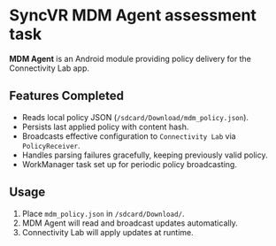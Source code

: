 # SyncVR MDM Agent assessment task

**MDM Agent** is an Android module providing policy delivery for the Connectivity Lab app.  

## Features Completed

- Reads local policy JSON (`/sdcard/Download/mdm_policy.json`).  
- Persists last applied policy with content hash.  
- Broadcasts effective configuration to `Connectivity Lab` via `PolicyReceiver`.  
- Handles parsing failures gracefully, keeping previously valid policy.  
- WorkManager task set up for periodic policy broadcasting.  

## Usage

1. Place `mdm_policy.json` in `/sdcard/Download/`.  
2. MDM Agent will read and broadcast updates automatically.  
3. Connectivity Lab will apply updates at runtime.

